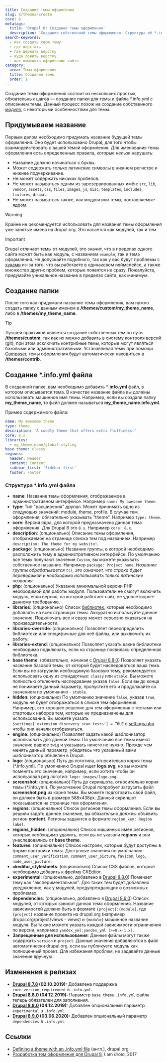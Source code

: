 ```yaml
---
title: Создание темы оформления
slug: 8/themes/create
core: 8
metatags:
  title: 'Drupal 8: Создание темы оформления'
  description: 'Создание собственной темы оформления. Структура её *.info.yml файла, минимальный состав, требования и прочие нюансы.'
search-keywords:
  - как создать свою тему
  - где верстать
  - где держать верстку
  - куда ложить верстку
  - как поменять оформление сайта
category:
  area: Темы оформления
  title: Создание темы
  order: 1
---
```


Создание темы оформления состоит из нескольких простых, обязательных шагов — создание папки для темы и файла *.info.yml с описанием темы. Данный процесс похож на создание собственного [модуля](../../modules/index.md), с некоторыми особенностями для темы.

## Придумываем название

Первым делом необходимо придумать название будущей темы оформления. Оно будет использовано Drupal, для того чтобы взаимодействовать с вашей темой оформления. Для именования темы оформления есть определенные правила, которые нельзя нарушать:

- Название должно начинаться с буквы.
- Может содержать только латинские символы в нижнем регистре и нижнее подчеркивание.
- Не может содержать никаких пробелов.
- Не может называться одним из зарезервированных имён: `src`, `lib`, `vendor`, `assets`, `css`, `files`, `images`, `js`, `misc`, `templates`, `includes`, `fixtures`, `drupal`.
- Не может называться также, как модули или темы, поставляемые ядром.

> [!WARNING]
> Крайне не рекомендуется использовать для названия темы оформления уже занятые имена на drupal.org. Это касается как модулей, так и тем.

> [!IMPORTANT]
> Drupal отличает темы от модулей, это значит, что в пределах одного сайта может быть как модуль, с названием `example`, так и тема оформления. Не допускайте подобного, так как у вас будут проблемы с [хуками](../../hooks/index.md) из-за того, что вы работаете в одинаковом неймспейсе, а также множество других проблем, которые появятся не сразу. Пожалуйста, придумайте уникальное название в пределах сайта, как минимум.

## Создание папки

После того как придумали название темы оформления, вам нужно создать папку с данным именем в **/themes/custom/my_theme_name**, либо в **/themes/my_theme_name**.

> [!TIP]
> Лучшей практикой является создание собственных тем по пути **/themes/custom**, так как их можно добавить в систему контроля версий (git), при этом исключить контрибные темы, которые могут являться базовыми или административными. Устанавливая темы при помощи [Composer](../../../../composer/index.md), темы оформления будут автоматически находиться в **/themes/contrib**.

## Создание *.info.yml файла

В созданной папке, вам необходимо добавить ***.info.yml** файл, в котором описывается тема. В качестве название файла вы должны использовать машинное имя темы. Например, если вы создали папку **my_theme_name**, то файл должен называться **my_theme_name.info.yml**.

Пример содержимого файла:

```yaml
name: My awesome theme
type: theme
description: 'A cuddly theme that offers extra fluffiness.'
core: 8.x
libraries:
  - my_theme_name/global-styling
base theme: classy
regions:
  header: Header
  content: Content
  sidebar_first: 'Sidebar first'
  footer: Footer
```

### Структура *.info.yml файла

- **name**: Название темы оформления, отображаемое в административном интерфейсе. Например `name: My awesome theme`.
- **type**: Тип "расширения" друпал. Может принимать одно из следующих значений: module, theme, profile. В случае тем оформления, обязательно указывать "theme". Например `type: theme`.
- **core**: Версия ядра, для которой предназначена данная тема оформления. Для Drupal 8 это `8.x`. Например `core: 8.x`.
- **description**: (опционально) Описание темы оформления, отображаемое на странице списка тем под названием. Например `description: The theme for my website!`.
- **package**: (опционально) Название группы, в которой необходимо расположить тему в административном интерфейсе. По умолчанию все темы получают значение `Custom`, вы можете указывать собственное название. Например `package: Project name`. _Название группы обрабатывается `t()`, это означает, что строка будет переводимой и необходимо использовать только латинские названия._
- **php**: (опционально) Указание минимальной версии PHP необходимой для работы модуля. Пользователи не смогут включить модуль, если версия, на которой работает сайт, не удовлетворяет данному требованию.
- **libraries**: (опционально) Список [библиотек](../../libraries/index.md), которые необходимо добавлять на всех страницах темы. Аккуратно используйте данное значение. Подключать все и сразу может серьезно сказаться на производительности.
- **libraries-override**: (опционально) Позволяет переопределить библиотеки или специфичные для неё файлы, или выключить их работу.
- **libraries-extend**: (опционально) Позволяет указать какие библиотеки необходимо подключать, если на странице появилась определенная библиотека.
- **base theme**: (обязательно, начиная с [Drupal 8.8.0](../../../releases/8/8.8.x/8.8.0/index.md)) Позволяет указать название базовой темы, от которой будет наследоваться ваша тема. Если вы не загрузили необходимую базовую тему, рекомендуется использовать одну из стандартных: `classy` или `stable`. Вы можете полностью отключить наследование указав `false`. Если вы до конца не понимаете данный параметр, пропустите его и продолжайте со значением по умолчанию - `stable`.
- **hidden**: (опционально) По умолчанию значение `false`, указав `true`, модуль не будет отображаться в списке тем оформления. Например, это хорошее решение для тем оформления с тестами или стартовых наборов тем, которые не предназначены для использования. Вы можете указать `$settings['extension_discovery_scan_tests'] = TRUE` в [settings.php](../../settings-php/index.md) чтобы они начали отображаться.
- **engine**: (опционально) Позволяет задать какой шаблонизатор использовать для данной темы. По умолчанию все темы имеют значение равное `twig` и указывать ничего не нужно. Прежде чем менять данный параметр, убедитесь что указанный вами шаблонизатор объявлен в Drupal.
- **logo**: (опционально) Путь до логотипа, относительно корня темы (*.info.yml). По умолчанию Drupal ищет **logo.svg**, но вы можете поменять это значение, например, если хотите чтобы он использовал png логотип: `logo: images/logo.png`.
- **screenshot**: (опционально) Путь до скриншота, относительно корня темы (*.info.yml). По умолчанию Drupal попробует загрузить файл **screenshot.png** из корня темы. Вы можете подготовить свой файл, он должен быть в размере 588х438px. Данный скриншот показывается на странице тем оформления.
- **regions**: (опционально) Список регионов темы оформления. Если вы решили задать данное значение, вы обязательно должны объявить регион **content**. Регионы задаются в формате `region_key: Region label`.
- **regions_hidden**: (опционально) Список машинных имён регионов, которые необходимо удалить, если вы не указали **regions** и они унаследовались от **base theme**.
- **features**: (опционально) Список настроек, которые будут доступны в форме настройки темы. Доступные значения по умолчанию: `comment_user_verification`, `comment_user_picture`, `favicon`, `logo`, `node_user_picture`.
- **ckeditor_stylesheets**: (опционально) Список CSS файлов, которые необходимо добавить к фрейму CKEdtior.
- **experimental**: (опционально, добавлено в [Drupal 8.8.0](../../../releases/8/8.8.x/8.8.0/index.md)) Помечает тему как "экспериментальная". Для таких тем будет добавлено уведомление, как у модулей, предупреждающих о возможных проблемах.
- **dependencies**: (опционально, добавлено в [Drupal 8.9.0](../../../releases/8/8.9.x/8.9.0/index.md)) Список модулей, от которых зависит данная тема оформления. Название зависимостей должно быть в формате `{project}:{module}`, где `{project}` название проекта на drupal.org (например drupal.org/project/views - views) и `{module}` машинное название модуля. Вы также можете указать каждой зависимости ограничения по версии, например `yandex_yml:yandex_yml (>=8.x-1.x)`.
- **Запрещенные для использования**: Данные файлы могут также содержать `version` и `project`. Данные значения добавляются в файл автоматически drupal.org, если вы публикуете модуль как полноценный проект. Для избежания проблем, не задавайте данные значение вручную.

## Изменения в релизах

- **[Drupal 8.7.8](../../../releases/8/8.7.x/8.7.8/index.md) (02.10.2019):** Добавлена поддержка `core_version_requirement` в `.info.yml`.
- **[Drupal 8.8.0](../../../releases/8/8.8.x/8.8.0/index.md) (04.12.2019):** Параметр `base theme` `.info.yml` файла теперь обязателен для заполнения.
- **[Drupal 8.8.0](../../../releases/8/8.8.x/8.8.0/index.md) (04.12.2019):** Добавлен опциональный параметр `experimental` в `.info.yml`.
- **[Drupal 8.9.0](../../../releases/8/8.9.x/8.9.0/index.md) (03.06.2020):** Добавлен опциональный параметр `dependencies` в `.info.yml`.

## Ссылки

- [Defining a theme with an .info.yml file](https://www.drupal.org/docs/8/theming-drupal-8/defining-a-theme-with-an-infoyml-file) (англ.), drupal.org
- [Разработка тем оформления для Drupal 8](https://iamdroid.net/ru/blog/drupal-8-theme-development-prepare), I am droid, 2017
